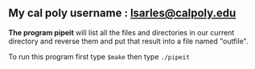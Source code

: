 ## My cal poly username : lsarles@calpoly.edu

**The program pipeit** will list all the files and directories in our current directory
 and reverse them and put that result into a file named "outfile".

To run this program first type 
```$make```
then type
```./pipeit```
